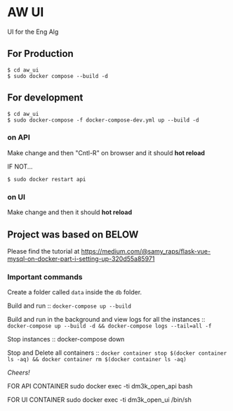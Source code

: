 # AW UI
UI for the Eng Alg

## For Production
```
$ cd aw_ui
$ sudo docker compose --build -d 
```   

## For development
```
$ cd aw_ui
$ sudo docker-compose -f docker-compose-dev.yml up --build -d
``` 

### on API
Make change and then "Cntl-R" on browser and it should **hot reload**

IF NOT...
```
$ sudo docker restart api
```

### on UI
Make change and then it should **hot reload**



## Project was based on BELOW

Please find the tutorial at https://medium.com/@samy_raps/flask-vue-mysql-on-docker-part-i-setting-up-320d55a85971

### Important commands

Create a folder called `data` inside the `db` folder.

Build and run :: `docker-compose up --build`

Build and run in the background and view logs for all the instances ::
`docker-compose up --build -d && docker-compose logs --tail=all -f`

Stop instances :: docker-compose down

Stop and Delete all containers :: `docker container stop $(docker container ls -aq) && docker container rm $(docker container ls -aq)`

_Cheers!_


FOR API CONTAINER
sudo docker exec -ti dm3k_open_api bash


FOR UI CONTAINER
sudo docker exec -ti dm3k_open_ui /bin/sh
